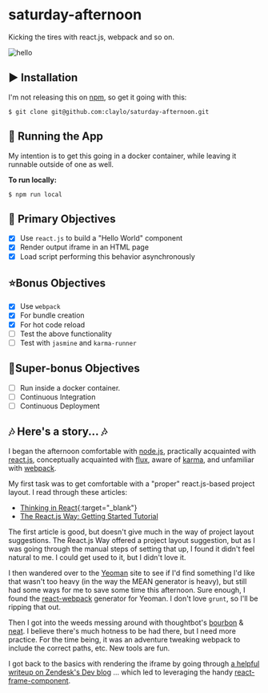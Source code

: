 # saturday-afternoon

Kicking the tires with react.js, webpack and so on.

![hello](https://raw.githubusercontent.com/claylo/saturday-afternoon/master/src/img/hello.gif)

## :arrow_forward: Installation

I'm not releasing this on [npm](http://npmjs.com), so get it going with this:

```shell
$ git clone git@github.com:claylo/saturday-afternoon.git
```

## 🏃 Running the App

My intention is to get this going in a docker container, while leaving it runnable outside of one as well.

**To run locally:**
```shell
$ npm run local
```

## :dart: Primary Objectives

- [X] Use `react.js` to build a "Hello World" component
 - [X] Render output iframe in an HTML page
 - [X] Load script performing this behavior asynchronously

## ⭐Bonus Objectives
- [X] Use `webpack`
 - [X] For bundle creation
 - [X] For hot code reload
- [ ] Test the above functionality
 - [ ] Test with `jasmine` and `karma-runner`

## 🌟Super-bonus Objectives

- [ ] Run inside a docker container.
- [ ] Continuous Integration
- [ ] Continuous Deployment

## :notes: Here's a story... :notes:

I began the afternoon comfortable with [node.js](http://nodejs.org), practically acquainted with [react.js](https://facebook.github.io/react/index.html), conceptually acquainted with [flux](https://facebook.github.io/flux/docs/overview.html), aware of [karma](http://karma-runner.github.io/), and unfamiliar with [webpack](https://www.npmjs.com/package/webpack).

My first task was to get comfortable with a "proper" react.js-based project layout. I read through these articles:

 * [Thinking in React](https://facebook.github.io/react/docs/thinking-in-react.html){:target="_blank"}
 * [The React.js Way: Getting Started Tutorial](http://blog.risingstack.com/the-react-way-getting-started-tutorial/)

The first article is good, but doesn't give much in the way of project layout suggestions. The React.js Way offered a project layout suggestion, but as I was going through the manual steps of setting that up, I found it didn't feel natural to me. I could get used to it, but I didn't love it.

I then wandered over to the [Yeoman](http://yeoman.io) site to see if I'd find something I'd like that wasn't too heavy (in the way the MEAN generator is heavy), but still had some ways for me to save some time this afternoon. Sure enough, I found the [react-webpack](https://github.com/newtriks/generator-react-webpack) generator for Yeoman. I don't love `grunt`, so I'll be ripping that out.

Then I got into the weeds messing around with thoughtbot's [bourbon](http://bourbon.io) & [neat](http://neat.bourbon.io). I believe there's much hotness to be had there, but I need more practice. For the time being, it was an adventure tweaking webpack to include the correct paths, etc. New tools are fun.

I got back to the basics with rendering the iframe by going through [a helpful writeup on Zendesk's Dev blog](https://developer.zendesk.com/blog/rendering-to-iframes-in-react) ... which led to leveraging the handy [react-frame-component](https://www.npmjs.com/package/react-frame-component).

